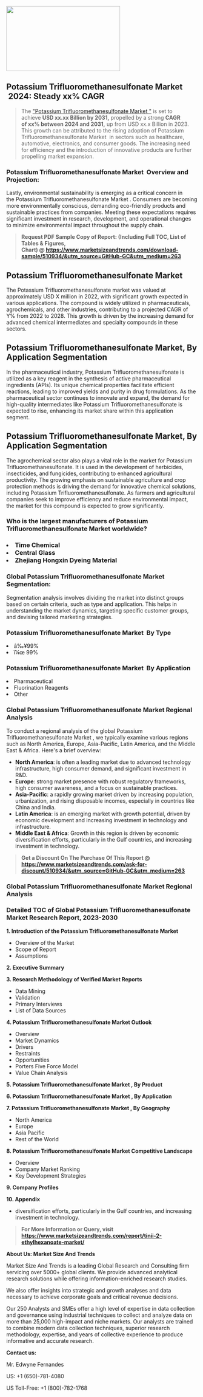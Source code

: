 <p><img class="alignnone size-medium wp-image-20088" src="https://ffe5etoiles.com/wp-content/uploads/2024/12/MST1-300x171.png" alt="" width="300" height="171" /></p><h2 id="ember46" class="ember-view reader-text-block__heading-2">Potassium Trifluoromethanesulfonate Market &nbsp;2024: Steady&nbsp;xx% CAGR</h2><blockquote id="ember47" class="ember-view reader-text-block__blockquote">The&nbsp;<a class="app-aware-link " href="https://www.marketsizeandtrends.com/download-sample/510934/&utm_source=GitHub-GC&utm_medium=263" target="_blank" data-test-app-aware-link="">"Potassium Trifluoromethanesulfonate Market "</a>&nbsp;is set to achieve&nbsp;<strong>USD&nbsp;xx.xx&nbsp;Billion by 2031,</strong>&nbsp;propelled by a strong&nbsp;<strong>CAGR of&nbsp;xx% between 2024 and 2031,</strong>&nbsp;up from USD xx.x Billion in 2023. This growth can be attributed to the rising adoption of&nbsp;Potassium Trifluoromethanesulfonate Market &nbsp;in sectors such as healthcare, automotive, electronics, and consumer goods. The increasing need for efficiency and the introduction of innovative products are further propelling market expansion.</blockquote><h3 id="ember48" class="ember-view reader-text-block__heading-3">Potassium Trifluoromethanesulfonate Market &nbsp;Overview and Projection:</h3><p id="ember49" class="ember-view reader-text-block__paragraph">Lastly, environmental sustainability is emerging as a critical concern in the&nbsp;Potassium Trifluoromethanesulfonate Market . Consumers are becoming more environmentally conscious, demanding eco-friendly products and sustainable practices from companies. Meeting these expectations requires significant investment in research, development, and operational changes to minimize environmental impact throughout the supply chain.</p><blockquote id="ember50" class="ember-view reader-text-block__blockquote"><strong>Request PDF Sample Copy of Report: (Including Full TOC, List of Tables &amp; Figures, Chart)&nbsp;@&nbsp;<strong><a href="https://www.marketsizeandtrends.com/download-sample/510934/&utm_source=GitHub-GC&utm_medium=263" target="_blank">https://www.marketsizeandtrends.com/download-sample/510934/&utm_source=GitHub-GC&utm_medium=263</a></strong></strong></blockquote><h3 class=""> <h2>Potassium Trifluoromethanesulfonate Market</h2><p>The Potassium Trifluoromethanesulfonate market was valued at approximately USD X million in 2022, with significant growth expected in various applications. The compound is widely utilized in pharmaceuticals, agrochemicals, and other industries, contributing to a projected CAGR of Y% from 2022 to 2028. This growth is driven by the increasing demand for advanced chemical intermediates and specialty compounds in these sectors.</p><h2>Potassium Trifluoromethanesulfonate Market, By Application Segmentation</h2><p>In the pharmaceutical industry, Potassium Trifluoromethanesulfonate is utilized as a key reagent in the synthesis of active pharmaceutical ingredients (APIs). Its unique chemical properties facilitate efficient reactions, leading to improved yields and purity in drug formulations. As the pharmaceutical sector continues to innovate and expand, the demand for high-quality intermediates like Potassium Trifluoromethanesulfonate is expected to rise, enhancing its market share within this application segment.</p><h2>Potassium Trifluoromethanesulfonate Market, By Application Segmentation</h2><p>The agrochemical sector also plays a vital role in the market for Potassium Trifluoromethanesulfonate. It is used in the development of herbicides, insecticides, and fungicides, contributing to enhanced agricultural productivity. The growing emphasis on sustainable agriculture and crop protection methods is driving the demand for innovative chemical solutions, including Potassium Trifluoromethanesulfonate. As farmers and agricultural companies seek to improve efficiency and reduce environmental impact, the market for this compound is expected to grow significantly.</p></h3><h3 id="" class="">Who is the largest manufacturers of&nbsp;Potassium Trifluoromethanesulfonate Market worldwide?</h3><h3 class=""></Li><Li>Time Chemical</Li><Li> Central Glass</Li><Li> Zhejiang Hongxin Dyeing Material</h3><h3 id="ember53" class="ember-view reader-text-block__heading-3">Global&nbsp;Potassium Trifluoromethanesulfonate Market Segmentation:</h3><p id="ember54" class="ember-view reader-text-block__paragraph">Segmentation analysis involves dividing the market into distinct groups based on certain criteria, such as type and application. This helps in understanding the market dynamics, targeting specific customer groups, and devising tailored marketing strategies.</p><h3 id="" class="">Potassium Trifluoromethanesulfonate Market &nbsp;By Type</h3><p></Li><Li>â‰¥99%</Li><Li> ï¼œ 99%</p><h3 id="" class="">Potassium Trifluoromethanesulfonate Market &nbsp;By Application</h3><p class=""></Li><Li>Pharmaceutical</Li><Li> Fluorination Reagents</Li><Li> Other</p><h3 id="ember62" class="ember-view reader-text-block__heading-3">Global Potassium Trifluoromethanesulfonate Market Regional Analysis</h3><p id="ember63" class="ember-view reader-text-block__paragraph">To conduct a regional analysis of the global Potassium Trifluoromethanesulfonate Market , we typically examine various regions such as North America, Europe, Asia-Pacific, Latin America, and the Middle East &amp; Africa. Here's a brief overview:</p><ul><li><strong>North America</strong>: is often a leading market due to advanced technology infrastructure, high consumer demand, and significant investment in R&amp;D.</li><li><strong>Europe</strong>: strong market presence with robust regulatory frameworks, high consumer awareness, and a focus on sustainable practices.</li><li><strong>Asia-Pacific</strong>: a rapidly growing market driven by increasing population, urbanization, and rising disposable incomes, especially in countries like China and India.</li><li><strong>Latin America</strong>: is an emerging market with growth potential, driven by economic development and increasing investment in technology and infrastructure.</li><li><strong>Middle East &amp; Africa</strong>: Growth in this region is driven by economic diversification efforts, particularly in the Gulf countries, and increasing investment in technology.</li></ul><blockquote id="ember61" class="ember-view reader-text-block__blockquote"><strong>Get a Discount On The Purchase Of This Report @ <strong><a href="https://html-cleaner.com/" target="">https://www.marketsizeandtrends.com/ask-for-discount/510934/&utm_source=GitHub-GC&utm_medium=263</a></strong></strong></blockquote><h3 id="ember62" class="ember-view reader-text-block__heading-3">Global Potassium Trifluoromethanesulfonate Market Regional Analysis</h3><h3 id="" class="">Detailed TOC of Global Potassium Trifluoromethanesulfonate Market Research Report, 2023-2030</h3><p id="" class=""><strong>1. Introduction of the Potassium Trifluoromethanesulfonate Market </strong></p><ul><li>Overview of the Market</li><li>Scope of Report</li><li>Assumptions</li></ul><p id="" class=""><strong>2. Executive Summary</strong></p><p id="" class=""><strong>3. Research Methodology of Verified Market Reports</strong></p><ul><li>Data Mining</li><li>Validation</li><li>Primary Interviews</li><li>List of Data Sources</li></ul><p id="" class=""><strong>4. Potassium Trifluoromethanesulfonate Market Outlook</strong></p><ul><li>Overview</li><li>Market Dynamics</li><li>Drivers</li><li>Restraints</li><li>Opportunities</li><li>Porters Five Force Model</li><li>Value Chain Analysis</li></ul><p id="" class=""><strong>5. Potassium Trifluoromethanesulfonate Market , By Product</strong></p><p id="" class=""><strong>6. Potassium Trifluoromethanesulfonate Market , By Application</strong></p><p id="" class=""><strong>7. Potassium Trifluoromethanesulfonate Market , By Geography</strong></p><ul><li>North America</li><li>Europe</li><li>Asia Pacific</li><li>Rest of the World</li></ul><p id="" class=""><strong>8. Potassium Trifluoromethanesulfonate Market Competitive Landscape</strong></p><ul><li>Overview</li><li>Company Market Ranking</li><li>Key Development Strategies</li></ul><p id="" class=""><strong>9. Company Profiles</strong></p><p id="" class=""><strong>10. Appendix</strong></p><ul><li>diversification efforts, particularly in the Gulf countries, and increasing investment in technology.</li></ul><blockquote id="ember65" class="ember-view reader-text-block__blockquote"><strong>For More Information or Query, visit <strong><strong><a href="https://html-cleaner.com/" target="">https://www.marketsizeandtrends.com/report/tinii-2-ethylhexanoate-market/</a></strong></strong></strong></blockquote><p id="" class=""><strong>About Us: Market Size And Trends</strong></p><p id="" class="">Market Size And Trends is a leading Global Research and Consulting firm servicing over 5000+ global clients. We provide advanced analytical research solutions while offering information-enriched research studies.</p><p id="" class="">We also offer insights into strategic and growth analyses and data necessary to achieve corporate goals and critical revenue decisions.</p><p id="" class="">Our 250 Analysts and SMEs offer a high level of expertise in data collection and governance using industrial techniques to collect and analyze data on more than 25,000 high-impact and niche markets. Our analysts are trained to combine modern data collection techniques, superior research methodology, expertise, and years of collective experience to produce informative and accurate research.</p><p id="" class=""><strong>Contact us:</strong></p><p id="" class="">Mr. Edwyne Fernandes</p><p id="" class="">US: +1 (650)-781-4080</p><p id="" class="">US Toll-Free: +1 (800)-782-1768</p>
